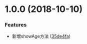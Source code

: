 <a name="1.0.0"></a>
# 1.0.0 (2018-10-10)


### Features

* 新增showAge方法 ([35de4fa](https://github.com/jamielhf/gitdemo/commit/35de4fa))



